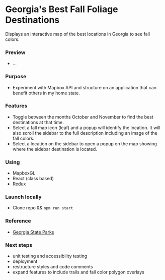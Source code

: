 # Georgia's Best Fall Foliage Destinations

Displays an interactive map of the best locations in Georgia to see fall colors.

### Preview

- ...

### Purpose

- Experiment with Mapbox API and structure on an application that can benefit others in my home state.

### Features

- Toggle between the months October and November to find the best destinations at that time.
- Select a fall map icon (leaf) and a popup will identify the location.  It will also scroll the sidebar to the full description including an image of the fall colors.
- Select a location on the sidebar to open a popup on the map showing where the sidebar destination is located.

### Using

- MapboxGL
- React (class based)
- Redux

### Launch locally

- Clone repo && `npm run start`

### Reference

- [Georgia State Parks](https://gastateparks.org/LeafWatch)

### Next steps

- unit testing and accessibility testing
- deployment
- restructure styles and code comments
- expand features to include trails and fall color polygon overlays